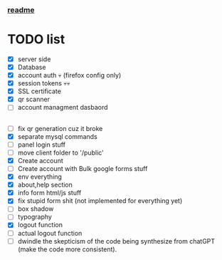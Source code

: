 ### [readme](./Readme.md)


# TODO list

- [x] server side
- [X] Database
- [X] account auth 💀 (firefox config only)
- [X] session tokens 💀💀
- [X] SSL certificate
- [X] qr scanner
- [ ] account managment dasbaord

##


- [ ] fix qr generation cuz it broke
- [X] separate mysql commands
- [ ] panel login stuff
- [ ] move client folder to '/public'
- [X] Create account
- [ ] Create account with Bulk google forms stuff
- [X] env everything
- [X] about,help section
- [X] info form html/js stuff
- [X] fix stupid form shit (not implemented for everything yet)
- [ ] box shadow
- [ ] typography
- [X] logout function
- [ ] actual logout function
- [ ] dwindle the skepticism of the code being synthesize from chatGPT (make the code more consistent).
